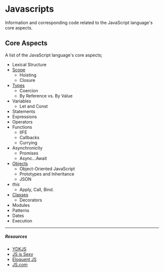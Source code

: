 # Javascripts

Information and corresponding code related to the JavaScript language's core aspects.

## Core Aspects

A list of the JavaScript language's core aspects;

- Lexical Structure
- [Scope](scope)
  - Hoisting
  - Closure
- [Types](types)
  - Coercion
  - By Reference vs. By Value
- Variables
  - Let and Const
- Statements
- Expressions
- Operators
- Functions
  - IIFE
  - Callbacks
  - Currying
- Asynchronicity
  - Promises
  - Async...Await
- [Objects](objects)
  - Object-Oriented JavaScript
  - Prototypes and Inheritance
  - JSON
- _this_
  - Apply, Call, Bind.
- [Classes](classes)
  - Decorators
- Modules
- Patterns
- Dates
- Execution

---

##### Resources

- [YDKJS](https://github.com/getify/You-Dont-Know-JS)
- [JS is Sexy](http://javascriptissexy.com/)
- [Eloquent JS](http://eloquentjavascript.net)
- [JS.com](https://www.javascript.com)

